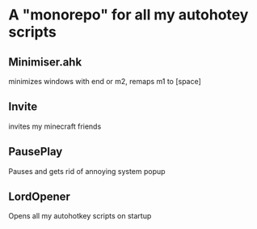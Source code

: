 # A "monorepo" for all my autohotey scripts

## Minimiser.ahk
minimizes windows with end or m2, remaps m1 to [space]

## Invite
invites my minecraft friends

## PausePlay
Pauses and gets rid of annoying system popup

## LordOpener
Opens all my autohotkey scripts on startup
